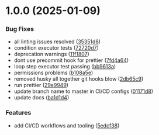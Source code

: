 # 1.0.0 (2025-01-09)

### Bug Fixes

- all linting issues resolved ([35351d8](https://github.com/BelfordZ/open-rpc-flow/commit/35351d8d03b35cb7bbf9723b92809066dbbf727e))
- condition executor tests ([72720d7](https://github.com/BelfordZ/open-rpc-flow/commit/72720d717e35949293abb3e34e663d08b9a1675d))
- deprecation warnings ([11f1807](https://github.com/BelfordZ/open-rpc-flow/commit/11f180744367c5655a2745aa82245f70fa1c2147))
- dont use precommit hook for prettier ([7fd4a64](https://github.com/BelfordZ/open-rpc-flow/commit/7fd4a642f51884202f61070dac6a175d66333809))
- loop step executor test passing ([bb9613a](https://github.com/BelfordZ/open-rpc-flow/commit/bb9613a2835f4a8abc22fdb6ea3326279316b223))
- permissions problems ([b108a5e](https://github.com/BelfordZ/open-rpc-flow/commit/b108a5e20e819eba3be124804a3d68ee01947926))
- removed husky all together git hooks blow ([2db65c9](https://github.com/BelfordZ/open-rpc-flow/commit/2db65c95d476a2ea40985b214c49553145869479))
- run prettier ([29e9949](https://github.com/BelfordZ/open-rpc-flow/commit/29e9949d295c37af60f86ad98768c3894a6f4d69))
- update branch name to master in CI/CD configs ([01171d8](https://github.com/BelfordZ/open-rpc-flow/commit/01171d8776e068491e4f0c2ccb9c612282195d2d))
- update docs ([ba1d1d4](https://github.com/BelfordZ/open-rpc-flow/commit/ba1d1d4e3af3d880fa796cb84c3a886bee9354fa))

### Features

- add CI/CD workflows and tooling ([5edcf38](https://github.com/BelfordZ/open-rpc-flow/commit/5edcf38c0a657fec114cacd0139f7e09f87256f3))
